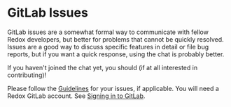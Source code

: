 # GitLab Issues

GitLab issues are a somewhat formal way to communicate with fellow Redox developers, but better for problems that cannot be quickly resolved. Issues are a good way to discuss specific features in detail or file bug reports, but if you want a quick response, using the chat is probably better.

If you haven't joined the chat yet, you should (if at all interested in contributing)!

Please follow the [Guidelines](./ch12-03-creating-proper-bug-reports.md) for your issues, if applicable. You will need a Redox GitLab account. See [Signing in to GitLab](./ch12-01-signing-in-to-gitlab.md).
